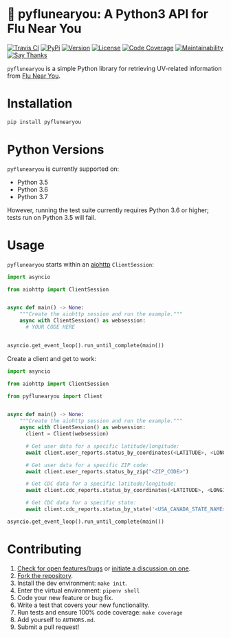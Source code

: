 # 🤒 pyflunearyou: A Python3 API for Flu Near You

[![Travis CI](https://travis-ci.org/bachya/pyflunearyou.svg?branch=master)](https://travis-ci.org/bachya/pyflunearyou)
[![PyPi](https://img.shields.io/pypi/v/pyflunearyou.svg)](https://pypi.python.org/pypi/pyflunearyou)
[![Version](https://img.shields.io/pypi/pyversions/pyflunearyou.svg)](https://pypi.python.org/pypi/pyflunearyou)
[![License](https://img.shields.io/pypi/l/pyflunearyou.svg)](https://github.com/bachya/pyflunearyou/blob/master/LICENSE)
[![Code Coverage](https://codecov.io/gh/bachya/pyflunearyou/branch/dev/graph/badge.svg)](https://codecov.io/gh/bachya/pyflunearyou)
[![Maintainability](https://api.codeclimate.com/v1/badges/dee8556060c7d0e7f2d1/maintainability)](https://codeclimate.com/github/bachya/pyflunearyou/maintainability)
[![Say Thanks](https://img.shields.io/badge/SayThanks-!-1EAEDB.svg)](https://saythanks.io/to/bachya)

`pyflunearyou` is a simple Python library for retrieving UV-related information
from [Flu Near You](https://flunearyou.org/#!/).

# Installation

```python
pip install pyflunearyou
```

# Python Versions

`pyflunearyou` is currently supported on:

* Python 3.5
* Python 3.6
* Python 3.7

However, running the test suite currently requires Python 3.6 or higher; tests
run on Python 3.5 will fail.

# Usage

`pyflunearyou` starts within an
[aiohttp](https://aiohttp.readthedocs.io/en/stable/) `ClientSession`:

```python
import asyncio

from aiohttp import ClientSession


async def main() -> None:
    """Create the aiohttp session and run the example."""
    async with ClientSession() as websession:
      # YOUR CODE HERE


asyncio.get_event_loop().run_until_complete(main())
```

Create a client and get to work:

```python
import asyncio

from aiohttp import ClientSession

from pyflunearyou import Client


async def main() -> None:
    """Create the aiohttp session and run the example."""
    async with ClientSession() as websession:
      client = Client(websession)

      # Get user data for a specific latitude/longitude:
      await client.user_reports.status_by_coordinates(<LATITUDE>, <LONGITUDE>)

      # Get user data for a specific ZIP code:
      await client.user_reports.status_by_zip("<ZIP_CODE>")

      # Get CDC data for a specific latitude/longitude:
      await client.cdc_reports.status_by_coordinates(<LATITUDE>, <LONGITUDE>)

      # Get CDC data for a specific state:
      await client.cdc_reports.status_by_state('<USA_CANADA_STATE_NAME>')

asyncio.get_event_loop().run_until_complete(main())
```

# Contributing

1. [Check for open features/bugs](https://github.com/bachya/pyflunearyou/issues)
  or [initiate a discussion on one](https://github.com/bachya/pyflunearyou/issues/new).
2. [Fork the repository](https://github.com/bachya/pyflunearyou/fork).
3. Install the dev environment: `make init`.
4. Enter the virtual environment: `pipenv shell`
5. Code your new feature or bug fix.
6. Write a test that covers your new functionality.
7. Run tests and ensure 100% code coverage: `make coverage`
8. Add yourself to `AUTHORS.md`.
9. Submit a pull request!
